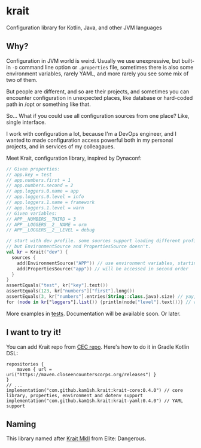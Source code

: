 # krait
Configuration library for Kotlin, Java, and other JVM languages

## Why?
Configuration in JVM world is weird. Usually we use unexpressive, but built-in `-D` command line option or `.properties` file, sometimes there is also some environment variables,
rarely YAML, and more rarely you see some mix of two of them. 

But people are different, and so are their projects, and sometimes you can encounter configuration in unexpected places, like database or hard-coded path in /opt or something like that. 

So... What if you could use all configuration sources from one place? Like, single interface.

I work with configuration a lot, because I'm a DevOps engineer, and I wanted to made configuration access powerful both in my personal projects, and in services of my colleagaues.

Meet Krait, configuration library, inspired by Dynaconf:
```kotlin
// Given properties:
// app.key = test
// app.numbers.first = 1
// app.numbers.second = 2
// app.loggers.0.name = app
// app.loggers.0.level = info
// app.loggers.1.name = framework
// app.loggers.1.level = warn
// Given variables:
// APP__NUMBERS__THIRD = 3
// APP__LOGGERS__2__NAME = orm
// APP__LOGGERS__2__LEVEL = debug

// start with dev profile. some sources support loading different profiles,
// but EnvironmentSource and PropertiesSource doesn't.
val kr = Krait("dev") {
  sources {
    add(EnvironmentSource("APP")) // use environment variables, starting from 'APP'
    add(PropertiesSource("app")) // will be accessed in second order
  }
}
assertEquals("test", kr["key"].text())
assertEquals(123, kr["numbers"]["first"].long())
assertEquals(3, kr["numbers"].entries(String::class.java).size) // yay, merge of lists of different sources!
for (node in kr["loggers"].list()) {println(node["level"].text())} // will be three items, so same merge will happen for lists
```
More examples in [tests](https://github.com/kam1sh/krait/tree/main/krait-core/src/test/kotlin/com/github/kam1sh/krait/core). Documentation will be available soon. Or later.

## I want to try it!
You can add Krait repo from [CEC repo](https://bintray.com/kam1sh/krait). Here's how to do it in Gradle Kotlin DSL:
```
repositories {
    maven { url = uri("https://maven.closeencounterscorps.org/releases") }
}
// ...
implementation("com.github.kam1sh.krait:krait-core:0.4.0") // core library, properties, environment and dotenv support
implementation("com.github.kam1sh.krait:krait-yaml:0.4.0") // YAML support
```

## Naming
This library named after [Krait MkII](https://elite-dangerous.fandom.com/wiki/Krait_MkII) from Elite: Dangerous.
